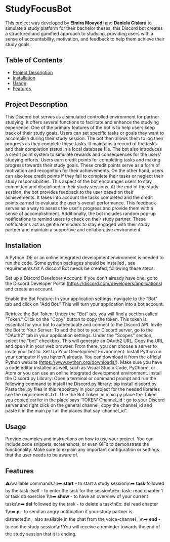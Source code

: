 

# StudyFocusBot

This project was developed by **Elmira Moayedi** and **Daniela Cislaru** to simulate a study platform for their bachelor theses, this Discord bot creates a structured and gamified approach to studying, providing users with a sense of accountability, motivation, and feedback to help them achieve their study goals.


## Table of Contents

- [Project Description](#project-description)
- [Installation](#installation)
- [Usage](#usage)
- [Features](#features)


## Project Description

This Discord bot serves as a simulated controlled environment for partner studying. It offers several functions to facilitate and enhance the studying experience.
One of the primary features of the bot is to help users keep track of their study goals. Users can set specific tasks or goals they want to accomplish during their study session. The bot then allows them to log their progress as they complete these tasks. It maintains a record of the tasks and their completion status in a local database file.
The bot also introduces a credit point system to simulate rewards and consequences for the users' studying efforts. Users earn credit points for completing tasks and making progress towards their study goals. These credit points serve as a form of motivation and recognition for their achievements.
On the other hand, users can also lose credit points if they fail to complete their tasks or neglect their study responsibilities. This aspect of the bot encourages users to stay committed and disciplined in their study sessions.
At the end of the study session, the bot provides feedback to the user based on their achievements. It takes into account the tasks completed and the credit points earned to evaluate the user's overall performance. This feedback serves as a way to assess the user's progress and provide them with a sense of accomplishment.
Additionally, the bot includes random pop-up notifications to remind users to check on their study partner. These notifications act as gentle reminders to stay engaged with their study partner and maintain a supportive and collaborative environment.






## Installation


A Python IDE or an online integrated development environment is needed to run the code.
Some python packages should be installed , see requirements.txt
A discord Bot needs be created, following these steps:

Set up a Discord Developer Account: If you don't already have one, go to the Discord Developer Portal (https://discord.com/developers/applications) and create an account.

Enable the Bot Feature: In your application settings, navigate to the "Bot" tab and click on "Add Bot." This will turn your application into a bot account.

Retrieve the Bot Token: Under the "Bot" tab, you will find a section called "Token." Click on the "Copy" button to copy the token. This token is essential for your bot to authenticate and connect to the Discord API.
Invite the Bot to Your Server: To add the bot to your Discord server, go to the "OAuth2" tab in your application settings. Under the "Scopes" section, select the "bot" checkbox. This will generate an OAuth2 URL. Copy the URL and open it in your web browser. From there, you can choose a server to invite your bot to.
Set Up Your Development Environment: Install Python on your computer if you haven't already. You can download it from the official Python website (https://www.python.org/downloads/). Make sure you have a code editor installed as well, such as Visual Studio Code, PyCharm, or Atom or you can use an online integrated development environment.
Install the Discord.py Library: Open a terminal or command prompt and run the following command to install the Discord.py library:     pip install discord.py
Paste the .py files in this repository in your project for the needed libraries see the requirements.txt .
Use the Bot Token: in main.py place the Token you copied earlier in the place says ‘TOKEN’
Channel_id : go to your Discord server and right click on the general channel, copy the channel_id and paste it in the main.py I all the places that say ‘channel_id”.



## Usage

Provide examples and instructions on how to use your project. You can include code snippets, screenshots, or even GIFs to demonstrate the functionality. Make sure to explain any important configuration or settings that the user needs to be aware of.

## Features

:warning:Available commands:\n:arrow_right: **start** - to start a study session\n:arrow_right: **task** followed by the task itself - to enter the task for the session\nEx: task: read chapter 1 or task do exercise 1\n:arrow_right: **show** - to have an overview of your current tasks\n:arrow_right: **del** followed by the task - to delete a task\nEx: del read chapter 1\n:arrow_right: **p** - to send an angry notification if your study partner is distracted\n__also available in the chat from the voice-channel__\n:arrow_right: **end** - to end the study session\n:exclamation: You will receive a reminder towards the end of the study session that it is ending.




